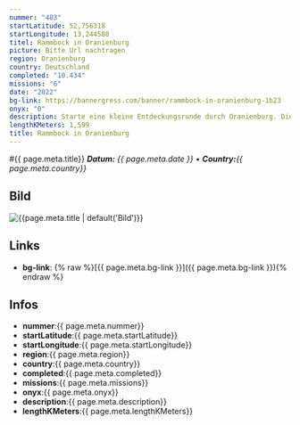 ```yaml
---
nummer: "483"
startLatitude: 52,756318
startLongitude: 13,244588
titel: Rammbock in Oranienburg
picture: Bitte Url nachtragen
region: Oranienburg
country: Deutschland
completed: "10.434"
missions: "6"
date: "2022"
bg-link: https://bannergress.com/banner/rammbock-in-oranienburg-1b23
onyx: "0"
description: Starte eine kleine Entdeckungsrunde durch Oranienburg. Die Runde startet und endet in der Bernauer Straße.
lengthKMeters: 1,599
title: Rammbock in Oranienburg
---
```


#{{ page.meta.title}}
_**Datum:** {{ page.meta.date }} • **Country:**{{ page.meta.country}}_

## Bild
![{{page.meta.title | default('Bild')}}]({{page.meta.picture}})

## Links
- **bg-link**: {% raw %}[{{ page.meta.bg-link }}]({{ page.meta.bg-link }}){% endraw %}

## Infos
- **nummer**:{{ page.meta.nummer}}
- **startLatitude**:{{ page.meta.startLatitude}}
- **startLongitude**:{{ page.meta.startLongitude}}
- **region**:{{ page.meta.region}}
- **country**:{{ page.meta.country}}
- **completed**:{{ page.meta.completed}}
- **missions**:{{ page.meta.missions}}
- **onyx**:{{ page.meta.onyx}}
- **description**:{{ page.meta.description}}
- **lengthKMeters**:{{ page.meta.lengthKMeters}}

